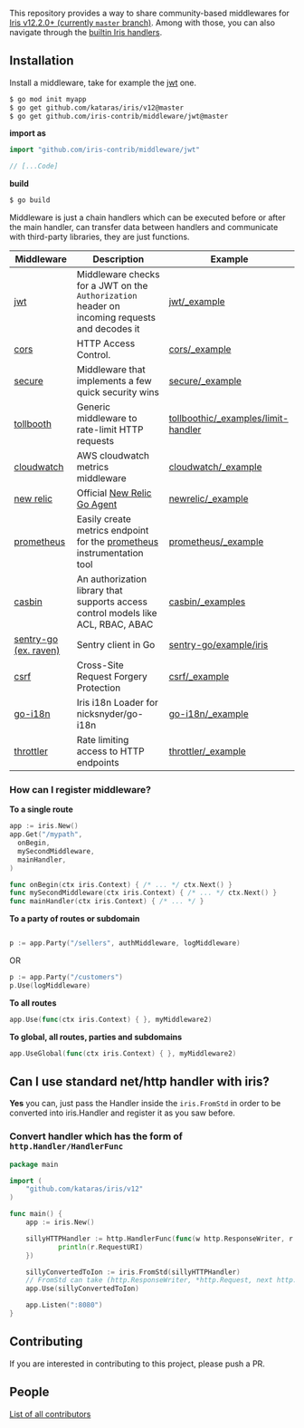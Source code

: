 This repository provides a way to share community-based middlewares for [Iris v12.2.0+ (currently `master` branch)](https://github.com/kataras/iris). Among with those, you can also navigate through the [builtin Iris handlers](https://github.com/kataras/iris/tree/v12/middleware).

<!-- [![Build status](https://api.travis-ci.org/iris-contrib/middleware.svg?branch=v12&style=flat-square)](https://travis-ci.org/iris-contrib/middleware) -->

## Installation

Install a middleware, take for example the [jwt](jwt) one.

```sh
$ go mod init myapp
$ go get github.com/kataras/iris/v12@master
$ go get github.com/iris-contrib/middleware/jwt@master
```

**import as**

```go
import "github.com/iris-contrib/middleware/jwt"

// [...Code]
```

**build**
```sh
$ go build
```

Middleware is just a chain handlers which can be executed before or after the main handler, can transfer data between handlers and communicate with third-party libraries, they are just functions.

<!-- https://github.com/kataras/iris/blob/master/_examples/permissions/main.go -->

| Middleware      | Description | Example     |
| ----------------|-------------|-------------|
| [jwt](jwt) | Middleware checks for a JWT on the `Authorization` header on incoming requests and decodes it | [jwt/_example](jwt/_example) |
| [cors](cors) | HTTP Access Control. | [cors/_example](cors/_example) |
| [secure](secure) | Middleware that implements a few quick security wins | [secure/_example](secure/_example/main.go) |
| [tollbooth](tollboothic) | Generic middleware to rate-limit HTTP requests | [tollboothic/_examples/limit-handler](tollboothic/_examples/limit-handler) |
| [cloudwatch](cloudwatch) |  AWS cloudwatch metrics middleware |[cloudwatch/_example](cloudwatch/_example) |
| [new relic](newrelic) | Official [New Relic Go Agent](https://github.com/newrelic/go-agent) | [newrelic/_example](newrelic/_example) |
| [prometheus](prometheus)| Easily create metrics endpoint for the [prometheus](http://prometheus.io) instrumentation tool | [prometheus/_example](prometheus/_example) |
| [casbin](casbin)| An authorization library that supports access control models like ACL, RBAC, ABAC | [casbin/_examples](casbin/_examples) |
| [sentry-go (ex. raven)](https://github.com/getsentry/sentry-go/tree/master/iris)| Sentry client in Go | [sentry-go/example/iris](https://github.com/getsentry/sentry-go/blob/master/example/iris/main.go) | <!-- raven was deprecated by its company, the successor is sentry-go, they contain an Iris middleware. -->
| [csrf](csrf)| Cross-Site Request Forgery Protection | [csrf/_example](csrf/_example/main.go) |
| [go-i18n](go-i18n)| Iris i18n Loader for nicksnyder/go-i18n | [go-i18n/_example](go-i18n/_example/main.go) |
| [throttler](throttler)| Rate limiting access to HTTP endpoints | [throttler/_example](throttler/_example/main.go) |

### How can I register middleware?

**To a single route**

```go
app := iris.New()
app.Get("/mypath",
  onBegin,
  mySecondMiddleware,
  mainHandler,
)

func onBegin(ctx iris.Context) { /* ... */ ctx.Next() }
func mySecondMiddleware(ctx iris.Context) { /* ... */ ctx.Next() }
func mainHandler(ctx iris.Context) { /* ... */ }
```

**To a party of routes or subdomain**

```go

p := app.Party("/sellers", authMiddleware, logMiddleware)

```

OR

```go
p := app.Party("/customers")
p.Use(logMiddleware)
```

**To all routes**

```go
app.Use(func(ctx iris.Context) { }, myMiddleware2)
```

**To global, all routes, parties and subdomains**

```go
app.UseGlobal(func(ctx iris.Context) { }, myMiddleware2)
```

## Can I use standard net/http handler with iris?

**Yes** you can, just pass the Handler inside the `iris.FromStd` in order to be converted into iris.Handler and register it as you saw before.

### Convert handler which has the form of `http.Handler/HandlerFunc`

```go
package main

import (
    "github.com/kataras/iris/v12"
)

func main() {
    app := iris.New()

    sillyHTTPHandler := http.HandlerFunc(func(w http.ResponseWriter, r *http.Request){
            println(r.RequestURI)
    })

    sillyConvertedToIon := iris.FromStd(sillyHTTPHandler)
    // FromStd can take (http.ResponseWriter, *http.Request, next http.Handler) too!
    app.Use(sillyConvertedToIon)

    app.Listen(":8080")
}

```

## Contributing

If you are interested in contributing to this project, please push a PR.

## People

[List of all contributors](https://github.com/iris-contrib/middleware/graphs/contributors)
